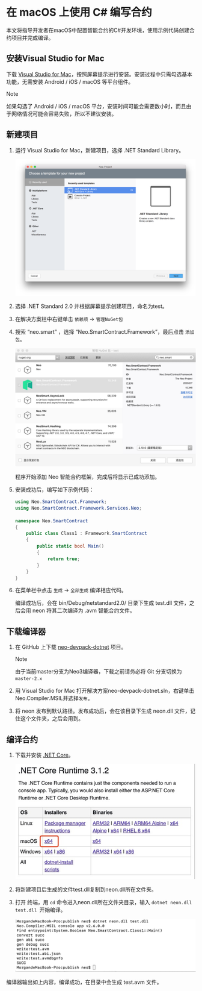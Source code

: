# 在 macOS 上使用 C# 编写合约

本文将指导开发者在macOS中配置智能合约的C#开发环境，使用示例代码创建合约项目并完成编译。

## 安装Visual Studio for Mac 

下载 [Visual Studio for Mac](https://www.visualstudio.com/zh-hans/vs/visual-studio-mac/)，按照屏幕提示进行安装。安装过程中只需勾选基本功能，无需安装 Android / iOS / macOS 等平台组件。

> [!Note]
>
> 如果勾选了 Android / iOS / macOS 平台，安装时间可能会需要数小时，而且由于网络情况可能会容易失败，所以不建议安装。

## 新建项目

1. 运行 Visual Studio for Mac，新建项目，选择 .NET Standard Library。

   ![](../assets/mac4.png)

3. 选择 .NET Standard 2.0 并根据屏幕提示创建项目，命名为test。

3. 在解决方案栏中右键单击 `依赖项` -> `管理NuGet包`

4. 搜索 “neo.smart” ，选择 “Neo.SmartContract.Framework”，最后点击 `添加包`。

   ![](../assets/mac5.jpg)

   程序开始添加 Neo 智能合约框架，完成后将显示已成功添加。

5. 安装成功后，编写如下示例代码：

   ```c#
   using Neo.SmartContract.Framework;
   using Neo.SmartContract.Framework.Services.Neo;
   
   namespace Neo.SmartContract
   {
       public class Class1 : Framework.SmartContract
       {
           public static bool Main()
           {
               return true;
           }
       }
   }
   ```

6. 在菜单栏中点击 `生成` -> `全部生成` 编译相应代码。

   编译成功后，会在 bin/Debug/netstandard2.0/ 目录下生成 test.dll 文件，之后会用 neon 将其二次编译为 .avm 智能合约文件。


## 下载编译器

1. 在 GitHub 上下载 [neo-devpack-dotnet](https://github.com/neo-project/neo-devpack-dotnet) 项目。

   > [!Note]
   >
   > 由于当前master分支为Neo3编译器，下载之前请务必将 Git 分支切换为 `master-2.x`

2. 用 Visual Studio for Mac 打开解决方案neo-devpack-dotnet.sln，右键单击Neo.Compiler.MSIL并选择`发布`。

3. 将 neon 发布到默认路径。发布成功后，会在该目录下生成 neon.dll 文件，记住这个文件夹，之后会用到。



## 编译合约

1. 下载并安装  [.NET Core](https://www.microsoft.com/net/download/macos )。


   ![](../assets/mac8.jpg)

2. 将新建项目后生成的文件test.dll复制到neon.dll所在文件夹。

3. 打开 终端，用 `cd` 命令进入neon.dll所在文件夹目录，输入 `dotnet neon.dll test.dll `开始编译。

   ![](../assets/mac0.jpg)


编译器输出如上内容，编译成功，在目录中会生成 test.avm 文件。
